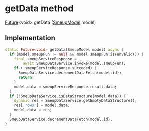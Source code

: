 


# getData method








[Future](https://api.flutter.dev/flutter/dart-async/Future-class.html)&lt;void> getData
([SmeupModel](../../smeup_models_widgets_smeup_model/SmeupModel-class.md) model)








## Implementation

```dart
static Future<void> getData(SmeupModel model) async {
  if (model.smeupFun != null && model.smeupFun.isFunValid()) {
    final smeupServiceResponse =
        await SmeupDataService.invoke(model.smeupFun);
    if (!smeupServiceResponse.succeded) {
      SmeupDataService.decrementDataFetch(model.id);
      return;
    }
    model.data = smeupServiceResponse.result.data;
  }
  if (!SmeupDataService.isDataStructure(model.data)) {
    dynamic res = SmeupDataService.getEmptyDataStructure();
    res['rows'] = model.data;
    model.data = res;
  }
  SmeupDataService.decrementDataFetch(model.id);
}
```







